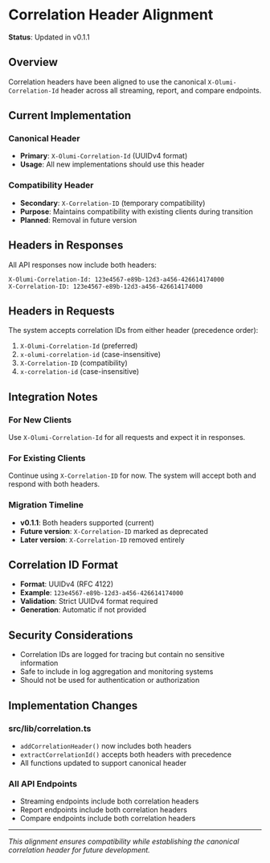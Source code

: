 # Correlation Header Alignment

**Status**: Updated in v0.1.1

## Overview

Correlation headers have been aligned to use the canonical `X-Olumi-Correlation-Id` header across all streaming, report, and compare endpoints.

## Current Implementation

### Canonical Header
- **Primary**: `X-Olumi-Correlation-Id` (UUIDv4 format)
- **Usage**: All new implementations should use this header

### Compatibility Header
- **Secondary**: `X-Correlation-ID` (temporary compatibility)
- **Purpose**: Maintains compatibility with existing clients during transition
- **Planned**: Removal in future version

## Headers in Responses

All API responses now include both headers:

```http
X-Olumi-Correlation-Id: 123e4567-e89b-12d3-a456-426614174000
X-Correlation-ID: 123e4567-e89b-12d3-a456-426614174000
```

## Headers in Requests

The system accepts correlation IDs from either header (precedence order):

1. `X-Olumi-Correlation-Id` (preferred)
2. `x-olumi-correlation-id` (case-insensitive)
3. `X-Correlation-ID` (compatibility)
4. `x-correlation-id` (case-insensitive)

## Integration Notes

### For New Clients
Use `X-Olumi-Correlation-Id` for all requests and expect it in responses.

### For Existing Clients
Continue using `X-Correlation-ID` for now. The system will accept both and respond with both headers.

### Migration Timeline
- **v0.1.1**: Both headers supported (current)
- **Future version**: `X-Correlation-ID` marked as deprecated
- **Later version**: `X-Correlation-ID` removed entirely

## Correlation ID Format

- **Format**: UUIDv4 (RFC 4122)
- **Example**: `123e4567-e89b-12d3-a456-426614174000`
- **Validation**: Strict UUIDv4 format required
- **Generation**: Automatic if not provided

## Security Considerations

- Correlation IDs are logged for tracing but contain no sensitive information
- Safe to include in log aggregation and monitoring systems
- Should not be used for authentication or authorization

## Implementation Changes

### src/lib/correlation.ts
- `addCorrelationHeader()` now includes both headers
- `extractCorrelationId()` accepts both headers with precedence
- All functions updated to support canonical header

### All API Endpoints
- Streaming endpoints include both correlation headers
- Report endpoints include both correlation headers
- Compare endpoints include both correlation headers

---

*This alignment ensures compatibility while establishing the canonical correlation header for future development.*